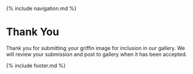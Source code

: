 {% include navigation.md %}

# Thank You

Thank you for submitting your griffin image for inclusion in our gallery.  We will review your submission and post to gallery when it has been accepted.

{% include footer.md %}
